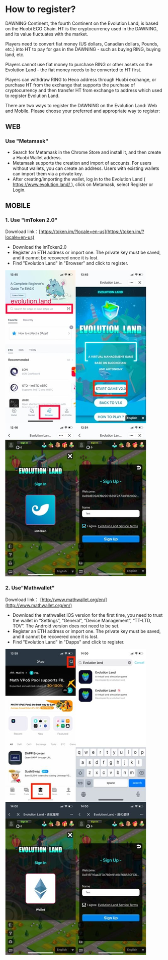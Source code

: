 # How to register?

DAWNING Continent, the fourth Continent on the Evolution Land, is based on the Huobi ECO Chain. HT is the cryptocurrency used in the DAWNING, and its value fluctuates with the market.

Players need to convert fiat money \(US dollars, Canadian dollars, Pounds, etc.\) into HT to pay for gas in the DAWNING - such as buying RING, buying land, etc.

Players cannot use fiat money to purchase RING or other assets on the Evolution Land - the fiat money needs to be converted to HT first.

Players can withdraw RING to Heco address through Huobi exchange, or purchase HT from the exchange that supports the purchase of cryptocurrency and then transfer HT from exchange to address which used to register Evolution Land.

There are two ways to register the DAWNING on the Evolution Land: Web and Mobile. Please choose your preferred and appropriate way to register:

## WEB

### Use "Metamask"

* Search for Metamask in the Chrome Store and install it, and then create a Huobi Wallet address.
* Metamask supports the creation and import of accounts. For users without wallets, you can create an address. Users with existing wallets can import them via a private key.
* After creating/importing the wallet, log in to the Evolution Land \( [https://www.evolution.land/ ](https://www.evolution.land/)\), click on Metamask, select Register or Login.

## MOBILE

### 1. Use "imToken 2.0"

Download link：[https://token.im/?locale=en-us](https://token.im/?locale=en-us)

* Download the imToken2.0
* Register an ETH address or import one. The private key must be saved, and it cannot be recovered once it is lost.
* Find "Evolution Land" in "Browser" and click to register.

![](../../.gitbook/assets/tutorials-dawning-heco-how-to-register-en-1.jpg)

### 2. Use"Mathwallet"

Download link： [http://www.mathwallet.org/en/](http://www.mathwallet.org/en/)

* Download the mathwallet IOS version for the first time, you need to trust the wallet in “Settings”, “General”, “Device Management”, “TT-LTD, TOV”.  The Android version does not need to be set.
* Register an ETH address or import one. The private key must be saved, and it cannot be recovered once it is lost.
* Find "Evolution Land" in "Dapps" and click to register.

![](../../.gitbook/assets/tutorials-dawning-heco-how-to-register-en-2.jpg)

